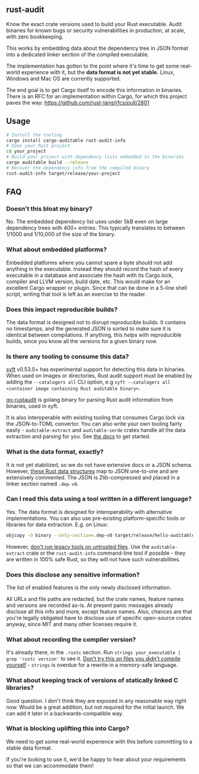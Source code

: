 ## rust-audit

Know the exact crate versions used to build your Rust executable. Audit binaries for known bugs or security vulnerabilities in production, at scale, with zero bookkeeping.

This works by embedding data about the dependency tree in JSON format into a dedicated linker section of the compiled executable.

The implementation has gotten to the point where it's time to get some real-world experience with it, but the **data format is not yet stable.** Linux, Windows and Mac OS are currently supported.

The end goal is to get Cargo itself to encode this information in binaries. There is an RFC for an implementation within Cargo, for which this project paves the way: https://github.com/rust-lang/rfcs/pull/2801

## Usage

```bash
# Install the tooling
cargo install cargo-auditable rust-audit-info
# Open your Rust project
cd your_project
# Build your project with dependency lists embedded in the binaries
cargo auditable build --release
# Recover the dependency info from the compiled binary
rust-audit-info target/release/your-project
```

## FAQ

### Doesn't this bloat my binary?

No. The embedded dependency list uses under 5kB even on large dependency trees with 400+ entries. This typically translates to between 1/1000 and 1/10,000 of the size of the binary.

### What about embedded platforms?

Embedded platforms where you cannot spare a byte should not add anything in the executable. Instead they should record the hash of every executable in a database and associate the hash with its Cargo.lock, compiler and LLVM version, build date, etc. This would make for an excellent Cargo wrapper or plugin. Since that can be done in a 5-line shell script, writing that tool is left as an exercise to the reader.

### Does this impact reproducible builds?

The data format is designed not to disrupt reproducible builds. It contains no timestamps, and the generated JSON is sorted to make sure it is identical between compilations. If anything, this *helps* with reproducible builds, since you know all the versions for a given binary now.

### Is there any tooling to consume this data?

[syft](https://github.com/anchore/syft) v0.53.0+ has experimental support for detecting this data in binaries.
When used on images or directories, Rust audit support must be enabled by adding the `--catalogers all` CLI option, e.g `syft --catalogers all <container image containing Rust auditable binary>`.

[go-rustaudit](https://github.com/microsoft/go-rustaudit) is golang binary for parsing Rust audit information from binaries, used in syft.

It is also interoperable with existing tooling that consumes Cargo.lock via the JSON-to-TOML convertor. You can also write your own tooling fairly easily - `auditable-extract` and `auditable-serde` crates handle all the data extraction and parsing for you. See [the docs](https://docs.rs/auditable-extract/) to get started.

### What is the data format, exactly?

It is not yet stabilized, so we do not have extensive docs or a JSON schema. However, [these Rust data structures](https://github.com/Shnatsel/rust-audit/blob/master/auditable-serde/src/lib.rs#L14) map to JSON one-to-one and are extensively commented. The JSON is Zlib-compressed and placed in a linker section named `.dep-v0`.

### Can I read this data using a tool written in a different language?

Yes. The data format is designed for interoperability with alternative implementations. You can also use pre-existing platform-specific tools or libraries for data extraction. E.g. on Linux:
```bash
objcopy -O binary --only-section=.dep-v0 target/release/hello-auditable /dev/stdout | pigz -zd -
```
However, [don't run legacy tools on untrusted files](https://lcamtuf.blogspot.com/2014/10/psa-dont-run-strings-on-untrusted-files.html). Use the `auditable-extract` crate or the `rust-audit-info` command-line tool if possible - they are written in 100% safe Rust, so they will not have such vulnerabilities.

### Does this disclose any sensitive information?

The list of enabled features is the only newly disclosed information.

All URLs and file paths are redacted, but the crate names, feature names and versions are recorded as-is. At present panic messages already disclose all this info and more, except feature names. Also, chances are that you're legally obligated have to disclose use of specific open-source crates anyway, since MIT and many other licenses require it.

### What about recording the compiler version?

It's already there, in the `.rustc` section. Run `strings your_executable | grep 'rustc version'` to see it. [Don't try this on files you didn't compile yourself](https://lcamtuf.blogspot.com/2014/10/psa-dont-run-strings-on-untrusted-files.html) - `strings` is overdue for a rewrite in a memory-safe language.

### What about keeping track of versions of statically linked C libraries?

Good question. I don't think they are exposed in any reasonable way right now. Would be a great addition, but not required for the initial launch. We can add it later in a backwards-compatible way.

### What is blocking uplifting this into Cargo?

We need to get some real-world experience with this before committing to a stable data format.

If you're looking to use it, we'd be happy to hear about your requirements so that we can accommodate them!
